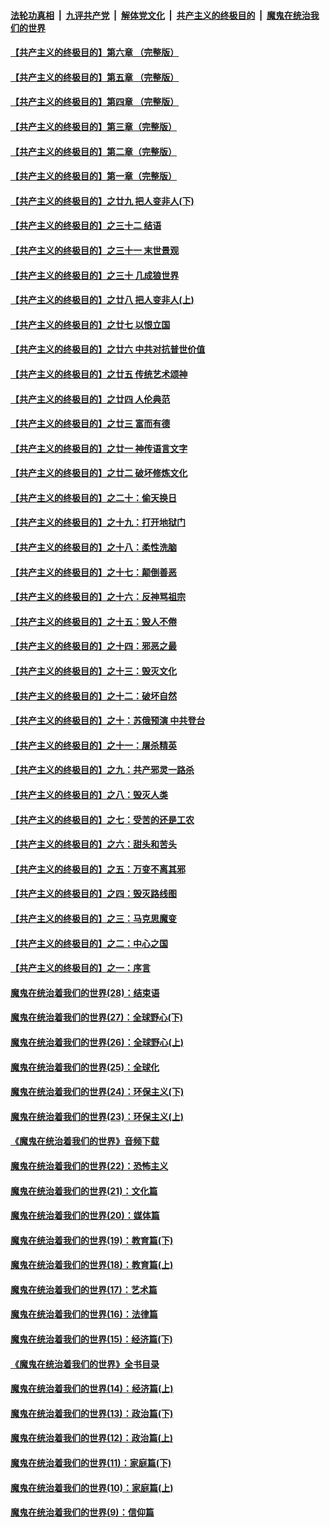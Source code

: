 ####  [法轮功真相](../../../../basic/blob/master/README.md?t=06132202) &nbsp;|&nbsp; [九评共产党](../../../../9ping.md/blob/master/README.md?t=06132202) &nbsp;|&nbsp; [解体党文化](../../../../jtdwh.md/blob/master/README.md?t=06132202)  &nbsp;|&nbsp; [共产主义的终极目的](../../../../gczydzjmd.md/blob/master/README.md?t=06132202) &nbsp;|&nbsp; [魔鬼在统治我们的世界](../../../../mgztzwmdsj.md/blob/master/README.md?t=06132202) 

#### [【共产主义的终极目的】第六章 （完整版）](../pages/nsc422/n11428913.md?t=06132202) 

#### [【共产主义的终极目的】第五章 （完整版）](../pages/nsc422/n11428912.md?t=06132202) 

#### [【共产主义的终极目的】第四章 （完整版）](../pages/nsc422/n11428907.md?t=06132202) 

#### [【共产主义的终极目的】第三章（完整版）](../pages/nsc422/n11428848.md?t=06132202) 

#### [【共产主义的终极目的】第二章（完整版）](../pages/nsc422/n11428831.md?t=06132202) 

#### [【共产主义的终极目的】第一章（完整版）](../pages/nsc422/n11417651.md?t=06132202) 

#### [【共产主义的终极目的】之廿九 把人变非人(下)](../pages/nsc422/n11344140.md?t=06132202) 

#### [【共产主义的终极目的】之三十二 结语](../pages/nsc422/n11360535.md?t=06132202) 

#### [【共产主义的终极目的】之三十一 末世景观](../pages/nsc422/n11351129.md?t=06132202) 

#### [【共产主义的终极目的】之三十 几成狼世界](../pages/nsc422/n11348280.md?t=06132202) 

#### [【共产主义的终极目的】之廿八 把人变非人(上)](../pages/nsc422/n11340492.md?t=06132202) 

#### [【共产主义的终极目的】之廿七 以恨立国](../pages/nsc422/n11336944.md?t=06132202) 

#### [【共产主义的终极目的】之廿六 中共对抗普世价值](../pages/nsc422/n11324785.md?t=06132202) 

#### [【共产主义的终极目的】之廿五 传统艺术颂神](../pages/nsc422/n11296396.md?t=06132202) 

#### [【共产主义的终极目的】之廿四 人伦典范](../pages/nsc422/n11296397.md?t=06132202) 

#### [【共产主义的终极目的】之廿三 富而有德](../pages/nsc422/n11283598.md?t=06132202) 

#### [【共产主义的终极目的】之廿一 神传语言文字](../pages/nsc422/n11263265.md?t=06132202) 

#### [【共产主义的终极目的】之廿二 破坏修炼文化](../pages/nsc422/n11245728.md?t=06132202) 

#### [【共产主义的终极目的】之二十：偷天换日](../pages/nsc422/n11238846.md?t=06132202) 

#### [【共产主义的终极目的】之十九：打开地狱门](../pages/nsc422/n11206376.md?t=06132202) 

#### [【共产主义的终极目的】之十八：柔性洗脑](../pages/nsc422/n11199994.md?t=06132202) 

#### [【共产主义的终极目的】之十七：颠倒善恶](../pages/nsc422/n11179782.md?t=06132202) 

#### [【共产主义的终极目的】之十六：反神骂祖宗](../pages/nsc422/n11166798.md?t=06132202) 

#### [【共产主义的终极目的】之十五：毁人不倦](../pages/nsc422/n11166792.md?t=06132202) 

#### [【共产主义的终极目的】之十四：邪恶之最](../pages/nsc422/n11150249.md?t=06132202) 

#### [【共产主义的终极目的】之十三：毁灭文化](../pages/nsc422/n11135227.md?t=06132202) 

#### [【共产主义的终极目的】之十二：破坏自然](../pages/nsc422/n11135214.md?t=06132202) 

#### [【共产主义的终极目的】之十：苏俄预演 中共登台](../pages/nsc422/n11118424.md?t=06132202) 

#### [【共产主义的终极目的】之十一：屠杀精英](../pages/nsc422/n11118442.md?t=06132202) 

#### [【共产主义的终极目的】之九：共产邪灵一路杀](../pages/nsc422/n11114139.md?t=06132202) 

#### [【共产主义的终极目的】之八：毁灭人类](../pages/nsc422/n11108503.md?t=06132202) 

#### [【共产主义的终极目的】之七：受苦的还是工农](../pages/nsc422/n11101809.md?t=06132202) 

#### [【共产主义的终极目的】之六：甜头和苦头](../pages/nsc422/n11096971.md?t=06132202) 

#### [【共产主义的终极目的】之五：万变不离其邪](../pages/nsc422/n11091285.md?t=06132202) 

#### [【共产主义的终极目的】之四：毁灭路线图](../pages/nsc422/n11086284.md?t=06132202) 

#### [【共产主义的终极目的】之三：马克思魔变](../pages/nsc422/n11061941.md?t=06132202) 

#### [【共产主义的终极目的】之二：中心之国](../pages/nsc422/n11047728.md?t=06132202) 

#### [【共产主义的终极目的】之一：序言](../pages/nsc422/n11086077.md?t=06132202) 

#### [魔鬼在统治着我们的世界(28)：结束语](../pages/nsc422/n10936246.md?t=06132202) 

#### [魔鬼在统治着我们的世界(27)：全球野心(下)](../pages/nsc422/n10928319.md?t=06132202) 

#### [魔鬼在统治着我们的世界(26)：全球野心(上)](../pages/nsc422/n10900318.md?t=06132202) 

#### [魔鬼在统治着我们的世界(25)：全球化](../pages/nsc422/n10788205.md?t=06132202) 

#### [魔鬼在统治着我们的世界(24)：环保主义(下)](../pages/nsc422/n10695307.md?t=06132202) 

#### [魔鬼在统治着我们的世界(23)：环保主义(上)](../pages/nsc422/n10688613.md?t=06132202) 

#### [《魔鬼在统治着我们的世界》音频下载](../pages/nsc422/n10635553.md?t=06132202) 

#### [魔鬼在统治着我们的世界(22)：恐怖主义](../pages/nsc422/n10614727.md?t=06132202) 

#### [魔鬼在统治着我们的世界(21)：文化篇](../pages/nsc422/n10597706.md?t=06132202) 

#### [魔鬼在统治着我们的世界(20)：媒体篇](../pages/nsc422/n10586579.md?t=06132202) 

#### [魔鬼在统治着我们的世界(19)：教育篇(下)](../pages/nsc422/n10564808.md?t=06132202) 

#### [魔鬼在统治着我们的世界(18)：教育篇(上)](../pages/nsc422/n10526970.md?t=06132202) 

#### [魔鬼在统治着我们的世界(17)：艺术篇](../pages/nsc422/n10499093.md?t=06132202) 

#### [魔鬼在统治着我们的世界(16)：法律篇](../pages/nsc422/n10485969.md?t=06132202) 

#### [魔鬼在统治着我们的世界(15)：经济篇(下)](../pages/nsc422/n10469975.md?t=06132202) 

#### [《魔鬼在统治着我们的世界》全书目录](../pages/nsc422/n10464261.md?t=06132202) 

#### [魔鬼在统治着我们的世界(14)：经济篇(上)](../pages/nsc422/n10457370.md?t=06132202) 

#### [魔鬼在统治着我们的世界(13)：政治篇(下)](../pages/nsc422/n10448270.md?t=06132202) 

#### [魔鬼在统治着我们的世界(12)：政治篇(上)](../pages/nsc422/n10444576.md?t=06132202) 

#### [魔鬼在统治着我们的世界(11)：家庭篇(下)](../pages/nsc422/n10440961.md?t=06132202) 

#### [魔鬼在统治着我们的世界(10)：家庭篇(上)](../pages/nsc422/n10435448.md?t=06132202) 

#### [魔鬼在统治着我们的世界(9)：信仰篇](../pages/nsc422/n10432159.md?t=06132202) 

